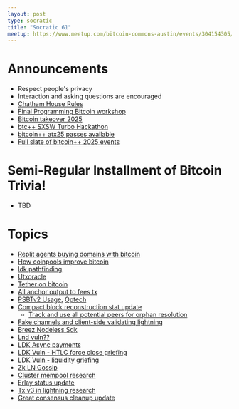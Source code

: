 ```yaml
---
layout: post
type: socratic
title: "Socratic 61"
meetup: https://www.meetup.com/bitcoin-commons-austin/events/304154305/
---
```


# Announcements

- Respect people's privacy
- Interaction and asking questions are encouraged
- [Chatham House Rules](https://www.chathamhouse.org/about-us/chatham-house-rule)
- [Final Programming Bitcoin workshop](https://x.com/jimmysong/status/1891989046936649915)
- [Bitcoin takeover 2025](https://bitcointakeover.org/)
- [btc++ SXSW Turbo Hackathon](https://ykdl62lcpgz.typeform.com/turbohack)
- [bitcoin++ atx25 passes available](https://btcplusplus.dev/conf/atx25)
- [Full slate of bitcoin++ 2025 events](https://btcpp.dev/)

# Semi-Regular Installment of Bitcoin Trivia!

- TBD

# Topics

- [Replit agents buying domains with bitcoin](https://x.com/MaxAWebster/status/1886624932957970502)
- [How coinpools improve bitcoin](https://njump.me/naddr1qvzqqqr4gupzqgvra9r4sjqapufyl0vnc4kv4fz70e29em4c655y37vz206f0wt4qq2kxm2gwajrxe3n2fshwn6lvs6xgmnvxykh5g60zzr)
- [ldk pathfinding](https://lightningdevkit.org/blog/ldk-pathfinding/)
- [Utxoracle](https://x.com/SteveSimple/status/1889325264808677668)
- [Tether on bitcoin](https://bitcoinmagazine.com/takes/tether-is-back-on-bitcoin-lightning-dominance-is-just-starting)
- [All anchor output to fees tx](https://mempool.space/tx/ad1507f186ccdd448cc58a5ed68367249de6ad55d7f4b70bb3fcc5c88a85c626?mode=details)
- [PSBTv2 Usage](https://bitcoin.stackexchange.com/questions/125384/who-uses-or-wants-to-use-psbtv2-bip370), [Optech](https://bitcoinops.org/en/newsletters/2025/01/24/#psbtv2-integration-testing)
- [Compact block reconstruction stat update](https://delvingbitcoin.org/t/stats-on-compact-block-reconstructions/1052/5)
  - [Track and use all potential peers for orphan resolution](https://github.com/bitcoin/bitcoin/pull/31397)
- [Fake channels and client-side validating lightning](https://petertodd.org/2025/fake-channels-and-rgb-lightning)
- [Breez Nodeless Sdk](https://blog.liquid.net/breez-releases-nodeless-sdk-implementation-powered-by-liquid/)
- [Lnd vuln??](https://x.com/roasbeef/status/1892278724986339547)
- [LDK Async payments](https://github.com/lightningdevkit/rust-lightning/pull/3440)
- [LDK Vuln - HTLC force close griefing](https://delvingbitcoin.org/t/disclosure-ldk-duplicate-htlc-force-close-griefing/1410)
- [LDK Vuln - liquidity griefing](https://delvingbitcoin.org/t/disclosure-ldk-invalid-claims-liquidity-griefing/1400)
- [Zk LN Gossip](https://delvingbitcoin.org/t/zk-gossip-for-lightning-channel-announcements/1407)
- [Cluster mempool research](https://bitcoinops.org/en/newsletters/2025/02/07/#discovery-of-previous-research-for-finding-optimal-cluster-linearization)
- [Erlay status update](https://delvingbitcoin.org/t/erlay-overview-and-current-approach/1415)
- [Tx v3 in lightning research](https://delvingbitcoin.org/t/which-ephemeral-anchor-script-should-lightning-use/1412)
- [Great consensus cleanup update](https://mailing-list.bitcoindevs.xyz/bitcoindev/jiyMlvTX8BnG71f75SqChQZxyhZDQ65kldcugeIDJVJsvK4hadCO3GT46xFc7_cUlWdmOCG0B_WIz0HAO5ZugqYTuX5qxnNLRBn3MopuATI=@protonmail.com/)
